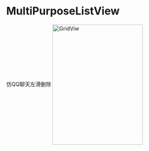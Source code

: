 # MultiPurposeListView
仿QQ聊天左滑删除
<img src="http://img.blog.csdn.net/20160130214721191" width = "240" height = "320" alt="GridViw" align=center />
